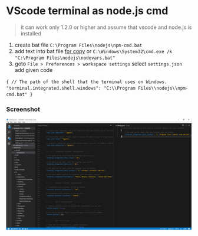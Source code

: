# VScode terminal as node.js cmd
>it can work only 1.2.0 or higher and assume that vscode and node.js is installed 

1. create bat file   ` C:\Program Files\nodejs\npm-cmd.bat `
2. add text into bat file [for copy](https://raw.githubusercontent.com/chintan3/vscodetest/master/npm-cmd.bat) or `C:\Windows\System32\cmd.exe /k "C:\Program Files\nodejs\nodevars.bat"`
3.  goto `File > Preferences > workspace settings` select `settings.json` add given code  


`{
    // The path of the shell that the terminal uses on Windows.
    "terminal.integrated.shell.windows": "C:\\Program Files\\nodejs\\npm-cmd.bat"
}`

### Screenshot
![screenshot](https://raw.githubusercontent.com/chintan3/vscodetest/master/Capture.PNG) 
